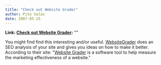 ```yaml
---
title: "Check out Website Grader"
author: Pito Salas
date: 2007-05-25
---
```


**Link: [Check out Website Grader](None):** ""

You might find find this interesting and/or useful.
[WebsiteGrader](<http://www.websitegrader.com/>) does an SEO analysis of your
site and gives you ideas on how to make it better. According to their site:
"[Website Grader](<http://www.websitegrader.com>) is a software tool to help
measure the marketing effectiveness of a website."


